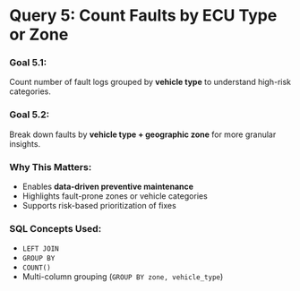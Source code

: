 
# Query 5: Count Faults by ECU Type or Zone

### Goal 5.1:
Count number of fault logs grouped by **vehicle type** to understand high-risk categories.

### Goal 5.2:
Break down faults by **vehicle type + geographic zone** for more granular insights.

### Why This Matters:
- Enables **data-driven preventive maintenance**
- Highlights fault-prone zones or vehicle categories
- Supports risk-based prioritization of fixes

### SQL Concepts Used:
- `LEFT JOIN`
- `GROUP BY`
- `COUNT()`
- Multi-column grouping (`GROUP BY zone, vehicle_type`)
